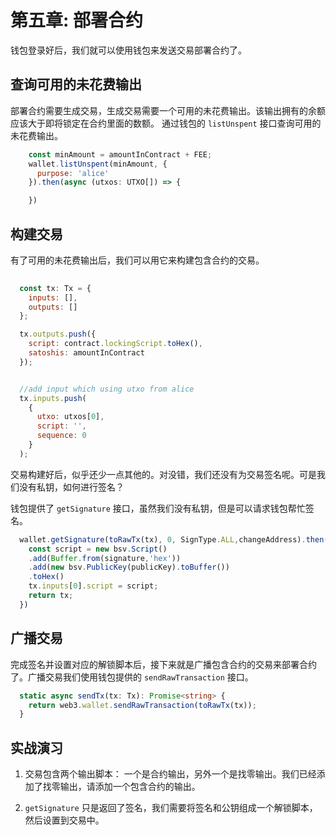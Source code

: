 # 第五章: 部署合约

钱包登录好后，我们就可以使用钱包来发送交易部署合约了。

## 查询可用的未花费输出

部署合约需要生成交易，生成交易需要一个可用的未花费输出。该输出拥有的余额应该大于即将锁定在合约里面的数额。
通过钱包的 `listUnspent` 接口查询可用的未花费输出。

```javascript
    const minAmount = amountInContract + FEE;
    wallet.listUnspent(minAmount, {
      purpose: 'alice'
    }).then(async (utxos: UTXO[]) => {

    })
```


## 构建交易

有了可用的未花费输出后，我们可以用它来构建包含合约的交易。

```javascript
          
  const tx: Tx = {
    inputs: [],
    outputs: []
  };

  tx.outputs.push({
    script: contract.lockingScript.toHex(),
    satoshis: amountInContract 
  });


  //add input which using utxo from alice
  tx.inputs.push(
    {
      utxo: utxos[0],
      script: '',
      sequence: 0
    }
  );

```

交易构建好后，似乎还少一点其他的。对没错，我们还没有为交易签名呢。可是我们没有私钥，如何进行签名？

钱包提供了 `getSignature` 接口，虽然我们没有私钥，但是可以请求钱包帮忙签名。

```typescript
  wallet.getSignature(toRawTx(tx), 0, SignType.ALL,changeAddress).then(signature => {
    const script = new bsv.Script()
    .add(Buffer.from(signature,'hex'))
    .add(new bsv.PublicKey(publicKey).toBuffer())
    .toHex()
    tx.inputs[0].script = script;
    return tx;
  })
```

## 广播交易

完成签名并设置对应的解锁脚本后，接下来就是广播包含合约的交易来部署合约了。广播交易我们使用钱包提供的 `sendRawTransaction` 接口。

```typescript
  static async sendTx(tx: Tx): Promise<string> {
    return web3.wallet.sendRawTransaction(toRawTx(tx));
  }
```

## 实战演习

1. 交易包含两个输出脚本： 一个是合约输出，另外一个是找零输出。我们已经添加了找零输出，请添加一个包含合约的输出。

2. `getSignature` 只是返回了签名，我们需要将签名和公钥组成一个解锁脚本，然后设置到交易中。
